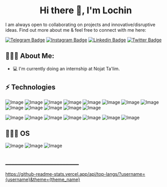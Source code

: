 <h1 align="center">Hi there 👋, I'm Lochin</h1>

I am always open to collaborating on projects and innovative/disruptive ideas. Find out more about me & feel free to connect with me here:


[![Telegram Badge](https://img.shields.io/badge/@Lochinbek2212-2CA5E0?style=flat-square&logo=telegram&logoColor=white&link=https://t.me/lochinbek2212)](https://t.me/lochinbek2212) 
[![Instagram Badge](https://img.shields.io/badge/@_kuvond1kov-E5524F?style=flat-square&logo=instagram&logoColor=white&link=https://www.instagram.com/_kuvond1kov)](https://www.instagram.com/_kuvond1kov)
[![Linkedin Badge](https://img.shields.io/badge/-@lochin_quvondiqov-blue?style=flat-square&logo=Linkedin&logoColor=white&link=https://www.linkedin.com/in/lochin-quvondiqov-b94547262)](https://www.linkedin.com/in/lochin-quvondiqov-b94547262/)
[![Twitter Badge](https://img.shields.io/badge/-@_kuvond1kov-1DA1F2?style=flat-square&logo=Twitter&logoColor=white&link=https://twitter.com/_kuvond1kov)](https://twitter.com/_kuvond1kov)


<h2 align="left">👨🏻‍💻 About Me:</h2>

- :computer: I'm currently doing an internship at Nojat Ta'lim.

## ⚡ Technologies

![Image](https://img.shields.io/badge/PostgreSQL-316192?style=for-the-badge&logo=postgresql&logoColor=white)
![Image](https://img.shields.io/badge/redis-%23DD0031.svg?&style=for-the-badge&logo=redis&logoColor=white)
![Image](https://img.shields.io/badge/JavaScript-323330?style=for-the-badge&logo=javascript&logoColor=F7DF1E)
![Image](https://img.shields.io/badge/npm-CB3837?style=for-the-badge&logo=npm&logoColor=white)
![Image](https://img.shields.io/badge/React-20232A?style=for-the-badge&logo=react&logoColor=61DAFB)
![Image](https://img.shields.io/badge/Tailwind_CSS-38B2AC?style=for-the-badge&logo=tailwind-css&logoColor=white)
![Image](https://img.shields.io/badge/-GraphQL-E10098?style=for-the-badge&logo=graphql)
![Image](https://img.shields.io/badge/-Apollo%20GraphQL-311C87?style=for-the-badge&logo=apollo-graphql)
![Image](https://img.shields.io/badge/Git-F05032?style=for-the-badge&logo=git&logoColor=white)
![Image](https://img.shields.io/badge/-HTML5-E34F26?style=for-the-badge&logo=html5&logoColor=white)
![Image](https://img.shields.io/badge/-CSS3-1572B6?style=for-the-badge&logo=css3)
![Image](https://img.shields.io/badge/-Bootstrap-563D7C?style=for-the-badge&logo=bootstrap)
![Image](https://img.shields.io/badge/Git-F05032?style=for-the-badge&logo=git&logoColor=white)

![Image](https://img.shields.io/badge/Figma-F24E1E?style=for-the-badge&logo=figma&logoCo)
![Image](https://img.shields.io/badge/React_Router-CA4245?style=for-the-badge&logo=react-router&logoColor=white)
![Image](https://img.shields.io/badge/React_Query-FF4154?style=for-the-badge&logo=React_Query&logoColor=white)
![Image](https://img.shields.io/badge/Sass-CC6699?style=for-the-badge&logo=sass&logoColor=white)
![Image](https://img.shields.io/badge/Socket.io-010101?&style=for-the-badge&logo=Socket.io&logoColor=white)
![Image](https://img.shields.io/badge/Vite-B73BFE?style=for-the-badge&logo=vite&logoColor=FFD62E)
![Image](https://img.shields.io/badge/TypeScript-007ACC?style=for-the-badge&logo=typescript&logoColor=white)

## 👨🏻‍💻 OS
![Image](https://img.shields.io/badge/Windows-0078D6?style=for-the-badge&logo=windows&logoColor=white)
![Image](https://img.shields.io/badge/Linux-FCC624?style=for-the-badge&logo=linux&logoColor=black)
![Image](https://img.shields.io/badge/Lubuntu-0068C8?style=for-the-badge&logo=lubuntu&logoColor=white)


## _______________________

https://github-readme-stats.vercel.app/api/top-langs/?username={username}&theme={theme_name}



